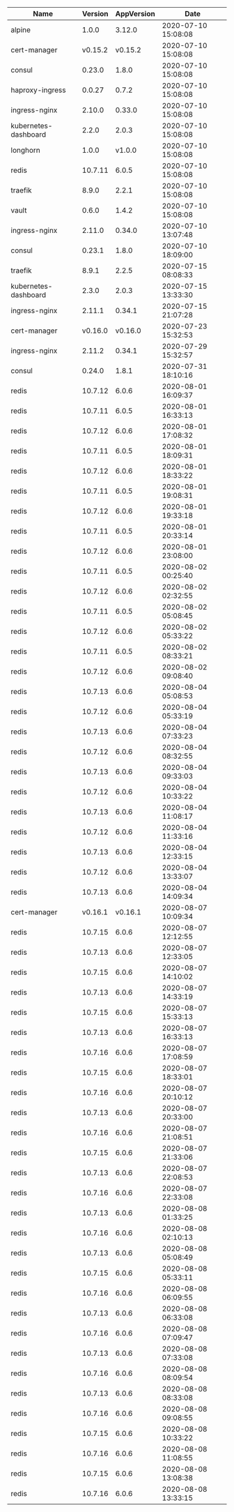 | Name                 | Version | AppVersion | Date                |
| -------------------- | ------- | ---------- | ------------------- |
| alpine               | 1.0.0   | 3.12.0     | 2020-07-10 15:08:08 |
| cert-manager         | v0.15.2 | v0.15.2    | 2020-07-10 15:08:08 |
| consul               | 0.23.0  | 1.8.0      | 2020-07-10 15:08:08 |
| haproxy-ingress      | 0.0.27  | 0.7.2      | 2020-07-10 15:08:08 |
| ingress-nginx        | 2.10.0  | 0.33.0     | 2020-07-10 15:08:08 |
| kubernetes-dashboard | 2.2.0   | 2.0.3      | 2020-07-10 15:08:08 |
| longhorn             | 1.0.0   | v1.0.0     | 2020-07-10 15:08:08 |
| redis                | 10.7.11 | 6.0.5      | 2020-07-10 15:08:08 |
| traefik              | 8.9.0   | 2.2.1      | 2020-07-10 15:08:08 |
| vault                | 0.6.0   | 1.4.2      | 2020-07-10 15:08:08 |
ingress-nginx | 2.11.0 | 0.34.0 | 2020-07-10 13:07:48
consul | 0.23.1 | 1.8.0 | 2020-07-10 18:09:00
traefik | 8.9.1 | 2.2.5 | 2020-07-15 08:08:33
kubernetes-dashboard | 2.3.0 | 2.0.3 | 2020-07-15 13:33:30
ingress-nginx | 2.11.1 | 0.34.1 | 2020-07-15 21:07:28
cert-manager | v0.16.0 | v0.16.0 | 2020-07-23 15:32:53
ingress-nginx | 2.11.2 | 0.34.1 | 2020-07-29 15:32:57
consul | 0.24.0 | 1.8.1 | 2020-07-31 18:10:16
redis | 10.7.12 | 6.0.6 | 2020-08-01 16:09:37
redis | 10.7.11 | 6.0.5 | 2020-08-01 16:33:13
redis | 10.7.12 | 6.0.6 | 2020-08-01 17:08:32
redis | 10.7.11 | 6.0.5 | 2020-08-01 18:09:31
redis | 10.7.12 | 6.0.6 | 2020-08-01 18:33:22
redis | 10.7.11 | 6.0.5 | 2020-08-01 19:08:31
redis | 10.7.12 | 6.0.6 | 2020-08-01 19:33:18
redis | 10.7.11 | 6.0.5 | 2020-08-01 20:33:14
redis | 10.7.12 | 6.0.6 | 2020-08-01 23:08:00
redis | 10.7.11 | 6.0.5 | 2020-08-02 00:25:40
redis | 10.7.12 | 6.0.6 | 2020-08-02 02:32:55
redis | 10.7.11 | 6.0.5 | 2020-08-02 05:08:45
redis | 10.7.12 | 6.0.6 | 2020-08-02 05:33:22
redis | 10.7.11 | 6.0.5 | 2020-08-02 08:33:21
redis | 10.7.12 | 6.0.6 | 2020-08-02 09:08:40
redis | 10.7.13 | 6.0.6 | 2020-08-04 05:08:53
redis | 10.7.12 | 6.0.6 | 2020-08-04 05:33:19
redis | 10.7.13 | 6.0.6 | 2020-08-04 07:33:23
redis | 10.7.12 | 6.0.6 | 2020-08-04 08:32:55
redis | 10.7.13 | 6.0.6 | 2020-08-04 09:33:03
redis | 10.7.12 | 6.0.6 | 2020-08-04 10:33:22
redis | 10.7.13 | 6.0.6 | 2020-08-04 11:08:17
redis | 10.7.12 | 6.0.6 | 2020-08-04 11:33:16
redis | 10.7.13 | 6.0.6 | 2020-08-04 12:33:15
redis | 10.7.12 | 6.0.6 | 2020-08-04 13:33:07
redis | 10.7.13 | 6.0.6 | 2020-08-04 14:09:34
cert-manager | v0.16.1 | v0.16.1 | 2020-08-07 10:09:34
redis | 10.7.15 | 6.0.6 | 2020-08-07 12:12:55
redis | 10.7.13 | 6.0.6 | 2020-08-07 12:33:05
redis | 10.7.15 | 6.0.6 | 2020-08-07 14:10:02
redis | 10.7.13 | 6.0.6 | 2020-08-07 14:33:19
redis | 10.7.15 | 6.0.6 | 2020-08-07 15:33:13
redis | 10.7.13 | 6.0.6 | 2020-08-07 16:33:13
redis | 10.7.16 | 6.0.6 | 2020-08-07 17:08:59
redis | 10.7.15 | 6.0.6 | 2020-08-07 18:33:01
redis | 10.7.16 | 6.0.6 | 2020-08-07 20:10:12
redis | 10.7.13 | 6.0.6 | 2020-08-07 20:33:00
redis | 10.7.16 | 6.0.6 | 2020-08-07 21:08:51
redis | 10.7.15 | 6.0.6 | 2020-08-07 21:33:06
redis | 10.7.13 | 6.0.6 | 2020-08-07 22:08:53
redis | 10.7.16 | 6.0.6 | 2020-08-07 22:33:08
redis | 10.7.13 | 6.0.6 | 2020-08-08 01:33:25
redis | 10.7.16 | 6.0.6 | 2020-08-08 02:10:13
redis | 10.7.13 | 6.0.6 | 2020-08-08 05:08:49
redis | 10.7.15 | 6.0.6 | 2020-08-08 05:33:11
redis | 10.7.16 | 6.0.6 | 2020-08-08 06:09:55
redis | 10.7.13 | 6.0.6 | 2020-08-08 06:33:08
redis | 10.7.16 | 6.0.6 | 2020-08-08 07:09:47
redis | 10.7.13 | 6.0.6 | 2020-08-08 07:33:08
redis | 10.7.16 | 6.0.6 | 2020-08-08 08:09:54
redis | 10.7.13 | 6.0.6 | 2020-08-08 08:33:08
redis | 10.7.16 | 6.0.6 | 2020-08-08 09:08:55
redis | 10.7.15 | 6.0.6 | 2020-08-08 10:33:22
redis | 10.7.16 | 6.0.6 | 2020-08-08 11:08:55
redis | 10.7.15 | 6.0.6 | 2020-08-08 13:08:38
redis | 10.7.16 | 6.0.6 | 2020-08-08 13:33:15
